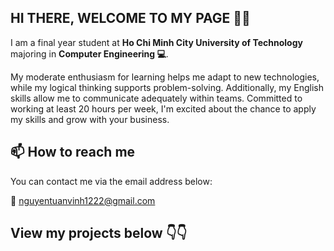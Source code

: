 ## HI THERE, WELCOME TO MY PAGE 👋👋

I am a final year student at **Ho Chi Minh City University of Technology** majoring in **Computer Engineering 💻**.

<!-- Currently, I am seeking internship opportunities in positions such as **_Frontend Developer Intern_**, **_UI/UX Desiginer Intern_** or related positions.

Through my studies and personal projects, I have acquired knowledge in:

- `HTML5`
- `CSS3`, `Sass`, `Tailwind`
- `JavaScript`, `TypeScript`
- `ReactJS`
- `NextJS`
- `WordPress`
- `Figma`

Among these technologies, I am most confident in ReactJS, NextJS, and Figma. -->

My moderate enthusiasm for learning helps me adapt to new technologies, while my logical thinking supports problem-solving. Additionally, my English skills allow me to communicate adequately within teams. Committed to working at least 20 hours per week, I'm excited about the chance to apply my skills and grow with your business.

## 📫 How to reach me

<!-- You can download and review my CV by clicking the link below:

📄 <a href="FrontendDeveloperIntern_NguyenTuanVinh_CV.pdf" download>FrontendDeveloperIntern_NguyenTuanVinh_CV</a> -->

You can contact me via the email address below:

📧 <nguyentuanvinh1222@gmail.com>

## View my projects below 👇👇

<!--
**Vinh1222001/Vinh1222001** is a ✨ _special_ ✨ repository because its `README.md` (this file) appears on your GitHub profile.

Here are some ideas to get you started:

- 🔭 I’m currently working on ...
- 🌱 I’m currently learning ...
- 👯 I’m looking to collaborate on ...
- 🤔 I’m looking for help with ...
- 💬 Ask me about ...
- 📫 How to reach me: ...
- 😄 Pronouns: ...
- ⚡ Fun fact: ...
-->
